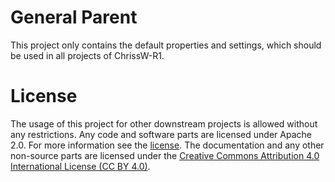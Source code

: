 # General Parent
This project only contains the default properties and settings, which should be used in all projects of ChrissW-R1.

# License
The usage of this project for other downstream projects is allowed without any restrictions.
Any code and software parts are licensed under Apache 2.0. For more information see the [license](LICENSE).
The documentation and any other non-source parts are licensed under the [Creative Commons Attribution 4.0 International License (CC BY 4.0)](https://creativecommons.org/licenses/by/4.0/).
